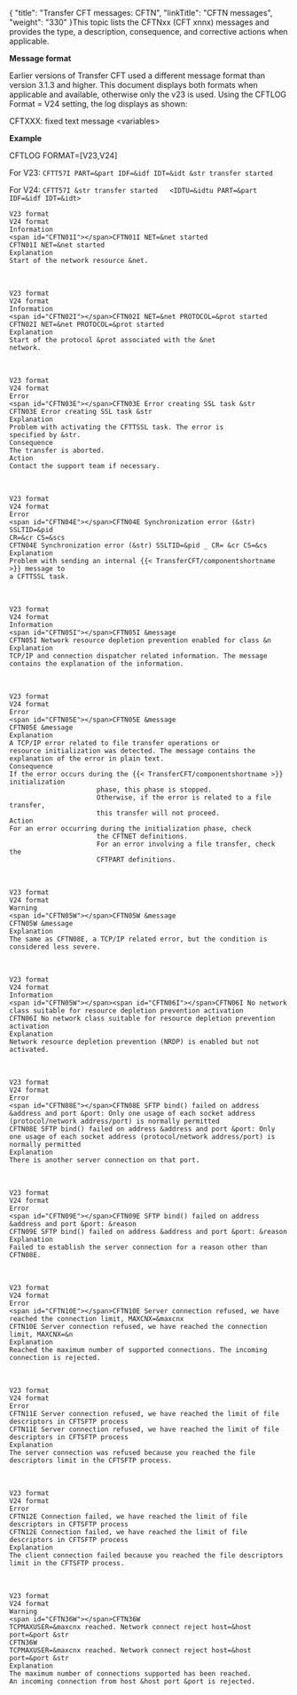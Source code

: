 {
    "title": "Transfer CFT messages: CFTN",
    "linkTitle": "CFTN messages",
    "weight": "330"
}This topic lists the CFTNxx  (CFT xnnx) messages and provides the type,  a description, consequence, and corrective actions when applicable.

**Message format**

Earlier versions of Transfer CFT used a different message format than version 3.1.3 and higher. This document displays both formats when applicable and available, otherwise only the v23 is used. Using the CFTLOG Format = V24 setting, the log displays as shown:

CFTXXX: fixed text message &lt;variables>

**Example**

CFTLOG FORMAT=\[V23,V24\]

For V23: `CFTT57I PART=&part IDF=&idf IDT=&idt &str transfer started`

For V24: `CFTT57I &str transfer started   <IDTU=&idtu PART=&part IDF=&idf IDT=&idt>`

```
V23 format
V24 format
Information
<span id="CFTN01I"></span>CFTN01I NET=&net started
CFTN01I NET=&net started
Explanation
Start of the network resource &net.
```

 

```
V23 format
V24 format
Information
<span id="CFTN02I"></span>CFTN02I NET=&net PROTOCOL=&prot started
CFTN02I NET=&net PROTOCOL=&prot started
Explanation
Start of the protocol &prot associated with the &net
network.
```

 

```
V23 format
V24 format
Error
<span id="CFTN03E"></span>CFTN03E Error creating SSL task &str
CFTN03E Error creating SSL task &str
Explanation
Problem with activating the CFTTSSL task. The error is
specified by &str.
Consequence
The transfer is aborted.
Action
Contact the support team if necessary.
```

 

```
V23 format
V24 format
Error
<span id="CFTN04E"></span>CFTN04E Synchronization error (&str) SSLTID=&pid 
CR=&cr CS=&scs
CFTN04E Synchronization error (&str) SSLTID=&pid _ CR= &cr CS=&cs
Explanation
Problem with sending an internal {{< TransferCFT/componentshortname >}} message to
a CFTTSSL task.
```

 

```
V23 format
V24 format
Information
<span id="CFTN05I"></span>CFTN05I &message
CFTN05I Network resource depletion prevention enabled for class &n
Explanation
TCP/IP and connection dispatcher related information. The message contains the explanation of the information.
```

 

```
V23 format
V24 format
Error
<span id="CFTN05E"></span>CFTN05E &message
CFTN05E &message
Explanation
A TCP/IP error related to file transfer operations or
resource initialization was detected. The message contains the explanation of the error in plain text.
Consequence
If the error occurs during the {{< TransferCFT/componentshortname >}} initialization
                      phase, this phase is stopped.
                      Otherwise, if the error is related to a file transfer,
                      this transfer will not proceed.
Action
For an error occurring during the initialization phase, check
                      the CFTNET definitions.
                      For an error involving a file transfer, check the
                      CFTPART definitions.
```

 

```
V23 format
V24 format
Warning
<span id="CFTN05W"></span>CFTN05W &message
CFTN05W &message
Explanation
The same as CFTN08E, a TCP/IP related error, but the condition is considered less severe.
```

 

```
V23 format
V24 format
Information
<span id="CFTN05W"></span><span id="CFTN06I"></span>CFTN06I No network class suitable for resource depletion prevention activation
CFTN06I No network class suitable for resource depletion prevention activation
Explanation
Network resource depletion prevention (NRDP) is enabled but not activated.
```

 

```
V23 format
V24 format
Error
<span id="CFTN08E"></span>CFTN08E SFTP bind() failed on address &address and port &port: Only one usage of each socket address (protocol/network address/port) is normally permitted
CFTN08E SFTP bind() failed on address &address and port &port: Only one usage of each socket address (protocol/network address/port) is normally permitted
Explanation
There is another server connection on that port.
```

 

```
V23 format
V24 format
Error
<span id="CFTN09E"></span>CFTN09E SFTP bind() failed on address &address and port &port: &reason
CFTN09E SFTP bind() failed on address &address and port &port: &reason
Explanation
Failed to establish the server connection for a reason other than CFTN08E.
```

 

```
V23 format
V24 format
Error
<span id="CFTN10E"></span>CFTN10E Server connection refused, we have reached the connection limit, MAXCNX=&maxcnx
CFTN10E Server connection refused, we have reached the connection limit, MAXCNX=&n
Explanation
Reached the maximum number of supported connections. The incoming connection is rejected.
```

 

```
V23 format
V24 format
Error
CFTN11E Server connection refused, we have reached the limit of file descriptors in CFTSFTP process
CFTN11E Server connection refused, we have reached the limit of file descriptors in CFTSFTP process
Explanation
The server connection was refused because you reached the file descriptors limit in the CFTSFTP process.
```

 

```
V23 format
V24 format
Error
CFTN12E Connection failed, we have reached the limit of file descriptors in CFTSFTP process
CFTN12E Connection failed, we have reached the limit of file descriptors in CFTSFTP process                    
Explanation
The client connection failed because you reached the file descriptors limit in the CFTSFTP process.
```

 

```
V23 format
V24 format
Warning
<span id="CFTN36W"></span>CFTN36W
TCPMAXUSER=&maxcnx reached. Network connect reject host=&host
port=&port &str
CFTN36W
TCPMAXUSER=&maxcnx reached. Network connect reject host=&host
port=&port &str
Explanation
The maximum number of connections supported has been reached.
An incoming connection from host &host port &port is rejected.
```
